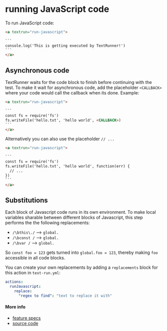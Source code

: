 # running JavaScript code

To run JavaScript code:

<a textrun="run-markdown-in-textrun">

````html
<a textrun="run-javascript">

```
console.log('This is getting executed by TextRunner!')
```
</a>
````

</a>

## Asynchronous code

TextRunner waits for the code block to finish before continuing with the test.
To make it wait for asynchronous code,
add the placeholder `<CALLBACK>` where your code would call the callback when its done.
Example:

<a textrun="run-markdown-in-textrun">

````html
<a textrun="run-javascript">

`​``
const fs = require('fs')
fs.writeFile('hello.txt', 'hello world', <CALLBACK>)
`​``
</a>
`````

</a>

Alternatively you can also use the placeholder `// ...`
<a textrun="run-markdown-in-textrun">

````html
<a textrun="run-javascript">

`​``
const fs = require('fs')
fs.writeFile('hello.txt', 'hello world', function(err) {
  // ...
})
`​``
</a>
````

</a>

## Substitutions

Each block of Javascript code runs in its own environment.
To make local variables sharable between different blocks of Javascript,
this step performs the the following replacements:

- `/\bthis\./` --> `global.`
- `/\bconst /` --> `global.`
- `/\bvar /` --> `global.`

So `const foo = 123` gets turned into `global.foo = 123`,
thereby making `foo` accessible in all code blocks.

You can create your own replacements by adding a `replacements` block
for this action
in `text-run.yml`:

```yml
actions:
  runJavascript:
    replace:
      "regex to find": "text to replace it with"
```

#### More info

- [feature specs](../../features/actions/built-in/run-javascript/run-javascript.feature)
- [source code](../../src/actions/built-in/run-javascript.ts)
